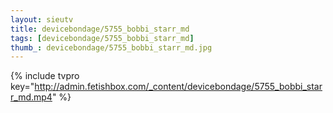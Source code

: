 ```yaml
--- 
layout: sieutv
title: devicebondage/5755_bobbi_starr_md
tags: [devicebondage/5755_bobbi_starr_md]
thumb_: devicebondage/5755_bobbi_starr_md.jpg
---
```

{% include tvpro key="http://admin.fetishbox.com/_content/devicebondage/5755_bobbi_starr_md.mp4" %} 
